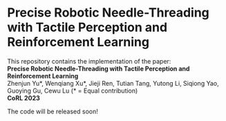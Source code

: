 # Precise Robotic Needle-Threading with Tactile Perception and Reinforcement Learning

This repository contains the implementation of the paper:  
**Precise Robotic Needle-Threading with Tactile Perception and Reinforcement Learning**  
Zhenjun Yu*, Wenqiang Xu*, Jieji Ren, Tutian Tang, Yutong Li, Siqiong Yao, Guoying Gu, Cewu Lu (* = Equal contribution)  
**CoRL 2023**

The code will be released soon!
